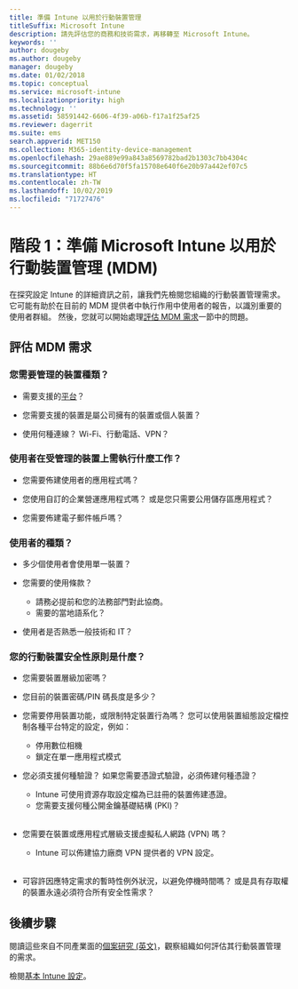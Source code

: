 ```yaml
---
title: 準備 Intune 以用於行動裝置管理
titleSuffix: Microsoft Intune
description: 請先評估您的商務和技術需求，再移轉至 Microsoft Intune。
keywords: ''
author: dougeby
ms.author: dougeby
manager: dougeby
ms.date: 01/02/2018
ms.topic: conceptual
ms.service: microsoft-intune
ms.localizationpriority: high
ms.technology: ''
ms.assetid: 58591442-6606-4f39-a06b-f17a1f25af25
ms.reviewer: dagerrit
ms.suite: ems
search.appverid: MET150
ms.collection: M365-identity-device-management
ms.openlocfilehash: 29ae889e99a843a8569782bad2b1303c7bb4304c
ms.sourcegitcommit: 88b6e6d70f5fa15708e640f6e20b97a442ef07c5
ms.translationtype: HT
ms.contentlocale: zh-TW
ms.lasthandoff: 10/02/2019
ms.locfileid: "71727476"
---
```

# <a name="phase-1-prepare-microsoft-intune-for-mobile-device-management-mdm"></a>階段 1：準備 Microsoft Intune 以用於行動裝置管理 (MDM)

在探究設定 Intune 的詳細資訊之前，讓我們先檢閱您組織的行動裝置管理需求。 它可能有助於在目前的 MDM 提供者中執行作用中使用者的報告，以識別重要的使用者群組。 然後，您就可以開始處理[評估 MDM 需求](migration-guide-prepare.md#assess-mdm-requirements)一節中的問題。

## <a name="assess-mdm-requirements"></a>評估 MDM 需求

### <a name="what-kinds-of-devices-do-you-need-to-manage"></a>您需要管理的裝置種類？

- 需要支援的[平台](supported-devices-browsers.md)？

- 您需要支援的裝置是屬公司擁有的裝置或個人裝置？

- 使用何種連線？ Wi-Fi、行動電話、VPN？

### <a name="what-do-your-users-need-to-do-on-managed-devices"></a>使用者在受管理的裝置上需執行什麼工作？

- 您需要佈建使用者的應用程式嗎？

- 您使用自訂的企業營運應用程式嗎？ 或是您只需要公用儲存區應用程式？

- 您需要佈建電子郵件帳戶嗎？

### <a name="what-kinds-of-users"></a>使用者的種類？

- 多少個使用者會使用單一裝置？

- 您需要的使用條款？

  - 請務必提前和您的法務部門對此協商。
  - 需要的當地語系化？

- 使用者是否熟悉一般技術和 IT？

### <a name="what-is-your-device-security-policy"></a>您的行動裝置安全性原則是什麼？

- 您需要裝置層級加密嗎？

- 您目前的裝置密碼/PIN 碼長度是多少？

- 您需要停用裝置功能，或限制特定裝置行為嗎？ 您可以使用裝置組態設定檔控制各種平台特定的設定，例如：
  - 停用數位相機
  - 鎖定在單一應用程式模式<br/>

- 您必須支援何種驗證？ 如果您需要憑證式驗證，必須佈建何種憑證？
  - Intune 可使用資源存取設定檔為已註冊的裝置佈建憑證。
  - 您需要支援何種公開金鑰基礎結構 (PKI)？
  <br></br>
- 您需要在裝置或應用程式層級支援虛擬私人網路 (VPN) 嗎？

  - Intune 可以佈建協力廠商 VPN 提供者的 VPN 設定。
  <br/><br/>
- 可容許因應特定需求的暫時性例外狀況，以避免停機時間嗎？ 或是具有存取權的裝置永遠必須符合所有安全性需求？

## <a name="next-steps"></a>後續步驟
閱讀這些來自不同產業面的[個案研究 (英文)](https://customers.microsoft.com/story/mwh-global-now-part-of-stantec-secures-mobile-devices-with-intune)，觀察組織如何評估其行動裝置管理的需求。

檢閱[基本 Intune 設定](migration-guide-setup.md)。
